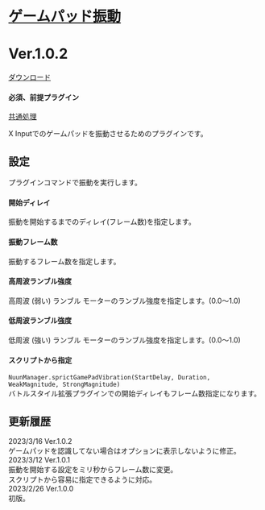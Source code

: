 # [ゲームパッド振動](https://raw.githubusercontent.com/nuun888/MZ/master/NUUN_GamePadVibration.js)
# Ver.1.0.2
[ダウンロード](https://raw.githubusercontent.com/nuun888/MZ/master/NUUN_GamePadVibration.js)
#### 必須、前提プラグイン
[共通処理](https://github.com/nuun888/MZ/blob/master/README/Base.md)  

X Inputでのゲームパッドを振動させるためのプラグインです。  

## 設定
プラグインコマンドで振動を実行します。  
#### 開始ディレイ
振動を開始するまでのディレイ(フレーム数)を指定します。  

#### 振動フレーム数
振動するフレーム数を指定します。  

#### 高周波ランブル強度
高周波 (弱い) ランブル モーターのランブル強度を指定します。(0.0～1.0)  

#### 低周波ランブル強度
低周波 (強い) ランブル モーターのランブル強度を指定します。(0.0～1.0)  

#### スクリプトから指定
`NuunManager.sprictGamePadVibration(StartDelay, Duration, WeakMagnitude, StrongMagnitude)`  
バトルスタイル拡張プラグインでの開始ディレイもフレーム数指定になります。  

## 更新履歴 
2023/3/16 Ver.1.0.2  
ゲームパッドを認識してない場合はオプションに表示しないように修正。  
2023/3/12 Ver.1.0.1  
振動を開始する設定をミリ秒からフレーム数に変更。  
スクリプトから容易に指定できるように対応。  
2023/2/26 Ver.1.0.0  
初版。  
